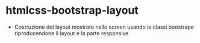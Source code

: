 htmlcss-bootstrap-layout
===

- Costruzione del layout mostrato nello screen usando le classi boostrape riproducendone il layout e la parte responsive